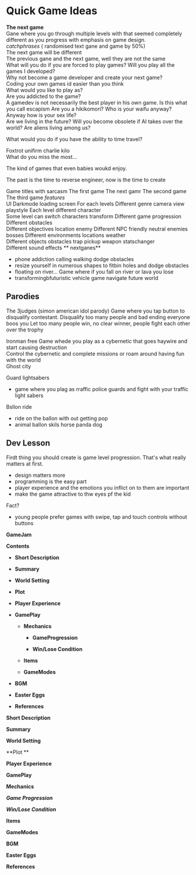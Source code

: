 # Quick Game Ideas
**The next game**  
Gane where you go through multiple levels with that seemed completely different as you progress with emphasis on game design.     
*catchphrases*    ( randomised text gane and game by 50%)  
The next game will be different  
The previous gane and the next game, well they are not the same  
What will you do if you are forced to play games? 
Will you play all the games I developed?  
Why not become a game developer and create your next game?    
Coding your own games id easier than you think   
What would you like to play as?  
Are you addicted to the game?   
A gamedev is not necessarily the best player in his own game. 
Is this what you call escapism 
Are you a hikikomori? 
Who is your waifu anyway? 
Anyway how is your sex life?  
Are we living in the future? 
Will you become obsolete if AI takes over the world? 
Are aliens living among us? 

What would you do if you have the ability to time travel?  

Foxtrot unifirm charlie kilo  
What do you miss the most…  

The kind of games that even babies woukd enjoy. 

The past is the time to reverse engineer, now is the time to create

Game titles with sarcasm
The first game
The next gamr
The second game
The third game
*features*      
UI
Darkmode loading screen
 For each levels 
Different genre camera view playstyle
Each level different character  
Some level can switch characters  transform 
Different game progression  
Different obstacles  
Different objectives location enemy 
Different NPC friendly neutral enemies  bosses
Different environments  locations weather  
Different objects obstacles trap pickup weapon statschanger  
Different sound effects
** nextganes**
- phone addiction calling walking dodge obstacles 
- resize yourself in numerous shapes to fitbin holes and dodge obstacles
- floating on river... Game where if you fall on river or lava you lose
- transformingbfuturistic vehicle game navigate future world


## Parodies  
The 3judges (simon american idol parody) 
Game where you tap button to disqualify contestant. Disqualify too many people and bad ending everyone boos you
Let too many people win, no clear winner, people fight each other over the trophy  

Ironman free
Game whede you play as a cybernetic that goes haywire and start causing destruction  
Control the cybernetic and complete missions or roam around having fun with the world  
Ghost city  


Guard lightsabers
- game where you plag as rraffic police guards and fight with your traffic light sabers 


Bsllon ride
- ride on the ballon with out getting pop
- animal ballon skils horse panda dog
## Dev Lesson
Firdt thing you should create is game level progression. 
That's what really matters at first. 

- design matters more
- programming is the easy part 
- player experience and the emotions you inflict on to them are important 
- make the game attractive to thw eyes pf the kid

Fact? 
- young people prefer games with swipe, tap and touch controls without buttons


**GameJam<GameName>**

**Contents**

* **Short Description**

* **Summary**

* **World Setting**

* **Plot**

* **Player Experience**

* **GamePlay**

    * **Mechanics**

        * **GameProgression**

        * **Win/Lose Condition**

    * **Items**

    * **GameModes**

* **BGM**

* **Easter Eggs**

* **References**

**Short Description**

**Summary**

**World Setting**

**Plot **

**Player Experience**

**GamePlay**

**Mechanics**

**_Game Progression_**

**_Win/Lose Condition_**

**Items**

**GameModes**

**BGM**

**Easter Eggs**

**References**

